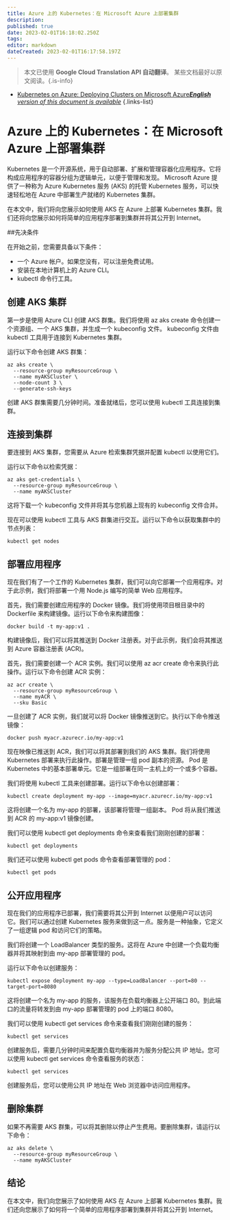 ```yaml
---
title: Azure 上的 Kubernetes：在 Microsoft Azure 上部署集群
description: 
published: true
date: 2023-02-01T16:18:02.250Z
tags: 
editor: markdown
dateCreated: 2023-02-01T16:17:58.197Z
---
```


> 本文已使用 **Google Cloud Translation API 自动翻译**。
某些文档最好以原文阅读。{.is-info}

- [Kubernetes on Azure: Deploying Clusters on Microsoft Azure***English** version of this document is available*](/en/Knowledge-base/Kubernetes/kubernetes-on-azure-deploying-clusters-on-microsoft-azure)
{.links-list}


# Azure 上的 Kubernetes：在 Microsoft Azure 上部署集群

Kubernetes 是一个开源系统，用于自动部署、扩展和管理容器化应用程序。它将构成应用程序的容器分组为逻辑单元，以便于管理和发现。 Microsoft Azure 提供了一种称为 Azure Kubernetes 服务 (AKS) 的托管 Kubernetes 服务，可以快速轻松地在 Azure 中部署生产就绪的 Kubernetes 集群。

在本文中，我们将向您展示如何使用 AKS 在 Azure 上部署 Kubernetes 集群。我们还将向您展示如何将简单的应用程序部署到集群并将其公开到 Internet。

##先决条件

在开始之前，您需要具备以下条件：

- 一个 Azure 帐户。如果您没有，可以注册免费试用。
- 安装在本地计算机上的 Azure CLI。
- kubectl 命令行工具。

## 创建 AKS 集群

第一步是使用 Azure CLI 创建 AKS 群集。我们将使用 az aks create 命令创建一个资源组、一个 AKS 集群，并生成一个 kubeconfig 文件。 kubeconfig 文件由 kubectl 工具用于连接到 Kubernetes 集群。

运行以下命令创建 AKS 群集：

```
az aks create \
  --resource-group myResourceGroup \
  --name myAKSCluster \
  --node-count 3 \
  --generate-ssh-keys
```

创建 AKS 群集需要几分钟时间。准备就绪后，您可以使用 kubectl 工具连接到集群。

## 连接到集群

要连接到 AKS 集群，您需要从 Azure 检索集群凭据并配置 kubectl 以使用它们。

运行以下命令以检索凭据：

```
az aks get-credentials \
  --resource-group myResourceGroup \
  --name myAKSCluster
```

这将下载一个 kubeconfig 文件并将其与您机器上现有的 kubeconfig 文件合并。

现在可以使用 kubectl 工具与 AKS 群集进行交互。运行以下命令以获取集群中的节点列表：

```
kubectl get nodes
```

## 部署应用程序

现在我们有了一个工作的 Kubernetes 集群，我们可以向它部署一个应用程序。对于此示例，我们将部署一个用 Node.js 编写的简单 Web 应用程序。

首先，我们需要创建应用程序的 Docker 镜像。我们将使用项目根目录中的 Dockerfile 来构建镜像。运行以下命令来构建图像：

```
docker build -t my-app:v1 .
```

构建镜像后，我们可以将其推送到 Docker 注册表。对于此示例，我们会将其推送到 Azure 容器注册表 (ACR)。

首先，我们需要创建一个 ACR 实例。我们可以使用 az acr create 命令来执行此操作。运行以下命令创建 ACR 实例：

```
az acr create \
  --resource-group myResourceGroup \
  --name myACR \
  --sku Basic
```

一旦创建了 ACR 实例，我们就可以将 Docker 镜像推送到它。执行以下命令推送镜像：

```
docker push myacr.azurecr.io/my-app:v1
```

现在映像已推送到 ACR，我们可以将其部署到我们的 AKS 集群。我们将使用 Kubernetes 部署来执行此操作。部署是管理一组 pod 副本的资源。 Pod 是 Kubernetes 中的基本部署单元。它是一组部署在同一主机上的一个或多个容器。

我们将使用 kubectl 工具来创建部署。运行以下命令以创建部署：

```
kubectl create deployment my-app --image=myacr.azurecr.io/my-app:v1
```

这将创建一个名为 my-app 的部署，该部署将管理一组副本。 Pod 将从我们推送到 ACR 的 my-app:v1 镜像创建。

我们可以使用 kubectl get deployments 命令来查看我们刚刚创建的部署：

```
kubectl get deployments
```

我们还可以使用 kubectl get pods 命令查看部署管理的 pod：

```
kubectl get pods
```

## 公开应用程序

现在我们的应用程序已部署，我们需要将其公开到 Internet 以便用户可以访问它。我们可以通过创建 Kubernetes 服务来做到这一点。服务是一种抽象，它定义了一组逻辑 pod 和访问它们的策略。

我们将创建一个 LoadBalancer 类型的服务。这将在 Azure 中创建一个负载均衡器并将其映射到由 my-app 部署管理的 pod。

运行以下命令以创建服务：

```
kubectl expose deployment my-app --type=LoadBalancer --port=80 --target-port=8080
```

这将创建一个名为 my-app 的服务，该服务在负载均衡器上公开端口 80。到此端口的流量将转发到由 my-app 部署管理的 pod 上的端口 8080。

我们可以使用 kubectl get services 命令来查看我们刚刚创建的服务：

```
kubectl get services
```

创建服务后，需要几分钟时间来配置负载均衡器并为服务分配公共 IP 地址。您可以使用 kubectl get services 命令查看服务的状态：

```
kubectl get services
```

创建服务后，您可以使用公共 IP 地址在 Web 浏览器中访问应用程序。

## 删除集群

如果不再需要 AKS 群集，可以将其删除以停止产生费用。要删除集群，请运行以下命令：

```
az aks delete \
  --resource-group myResourceGroup \
  --name myAKSCluster
```

## 结论

在本文中，我们向您展示了如何使用 AKS 在 Azure 上部署 Kubernetes 集群。我们还向您展示了如何将一个简单的应用程序部署到集群并将其公开到 Internet。